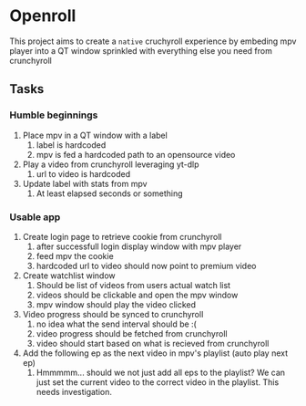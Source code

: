 # Openroll

This project aims to create a `native` cruchyroll experience by embeding mpv
player into a QT window sprinkled with everything else you need from crunchyroll

## Tasks

### Humble beginnings

1. Place mpv in a QT window with a label
	1. label is hardcoded
	1. mpv is fed a hardcoded path to an opensource video
1. Play a video from crunchyroll leveraging yt-dlp
	1. url to video is hardcoded
1. Update label with stats from mpv
	1. At least elapsed seconds or something

### Usable app

1. Create login page to retrieve cookie from crunchyroll
	1. after successfull login display window with mpv player
	1. feed mpv the cookie
	1. hardcoded url to video should now point to premium video
1. Create watchlist window
	1. Should be list of videos from users actual watch list
	1. videos should be clickable and open the mpv window
	1. mpv window should play the video clicked
1. Video progress should be synced to crunchyroll
	1. no idea what the send interval should be :(
	1. video progress should be fetched from crunchyroll
	1. video should start based on what is recieved from crunchyroll
1. Add the following ep as the next video in mpv's playlist (auto play next ep)
	1. Hmmmmm... should we not just add all eps to the playlist? We can just
	set the current video to the correct video in the playlist. This needs
	investigation.
